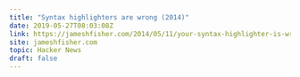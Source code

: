 ```yaml
---
title: "Syntax highlighters are wrong (2014)"
date: 2019-05-27T08:03:08Z
link: https://jameshfisher.com/2014/05/11/your-syntax-highlighter-is-wrong/?utm_medium=RSS&utm_source=hune
site: jameshfisher.com
topic: Hacker News
draft: false
---
```

